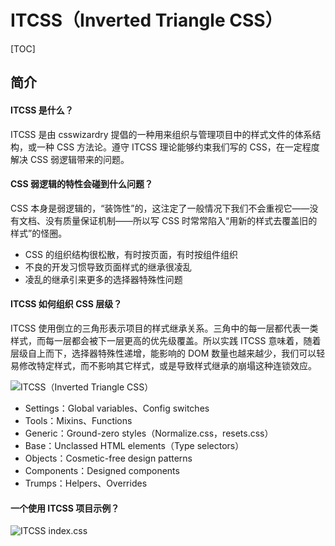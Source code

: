 # ITCSS（Inverted Triangle CSS）

[TOC]

## 简介

#### ITCSS 是什么？

ITCSS 是由 csswizardry 提倡的一种用来组织与管理项目中的样式文件的体系结构，或一种 CSS 方法论。遵守 ITCSS 理论能够约束我们写的 CSS，在一定程度解决 CSS 弱逻辑带来的问题。

#### CSS 弱逻辑的特性会碰到什么问题？

CSS 本身是弱逻辑的，“装饰性”的，这注定了一般情况下我们不会重视它——没有文档、没有质量保证机制——所以写 CSS 时常常陷入“用新的样式去覆盖旧的样式”的怪圈。

- CSS 的组织结构很松散，有时按页面，有时按组件组织
- 不良的开发习惯导致页面样式的继承很凌乱
- 凌乱的继承引来更多的选择器特殊性问题

#### ITCSS 如何组织 CSS 层级？

<!-- BLOCK - d95f28ea5e53b5f7bc4510ba68f937c8 -->
ITCSS 使用倒立的三角形表示项目的样式继承关系。三角中的每一层都代表一类样式，而每一层都会被下一层更高的优先级覆盖。所以实践 ITCSS 意味着，随着层级自上而下，选择器特殊性递增，能影响的 DOM 数量也越来越少，我们可以轻易修改特定样式，而不影响其它样式，或是导致样式继承的崩塌这种连锁效应。

![ITCSS（Inverted Triangle CSS）](https://mgear-image.oss-cn-shanghai.aliyuncs.com/image/200621/20200628214218.png?type=win11)
<!-- BLOCK - END -->

- Settings：Global variables、Config switches
- Tools：Mixins、Functions
- Generic：Ground-zero styles（Normalize.css，resets.css）
- Base：Unclassed HTML elements（Type selectors）
- Objects：Cosmetic-free design patterns
- Components：Designed components
- Trumps：Helpers、Overrides

#### 一个使用 ITCSS 项目示例？

![ITCSS index.css](https://mgear-image.oss-cn-shanghai.aliyuncs.com/image/200621/20200628215447.png)